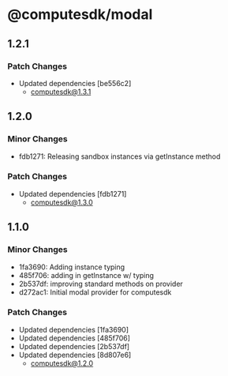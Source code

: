 # @computesdk/modal

## 1.2.1

### Patch Changes

- Updated dependencies [be556c2]
  - computesdk@1.3.1

## 1.2.0

### Minor Changes

- fdb1271: Releasing sandbox instances via getInstance method

### Patch Changes

- Updated dependencies [fdb1271]
  - computesdk@1.3.0

## 1.1.0

### Minor Changes

- 1fa3690: Adding instance typing
- 485f706: adding in getInstance w/ typing
- 2b537df: improving standard methods on provider
- d272ac1: Initial modal provider for computesdk

### Patch Changes

- Updated dependencies [1fa3690]
- Updated dependencies [485f706]
- Updated dependencies [2b537df]
- Updated dependencies [8d807e6]
  - computesdk@1.2.0
